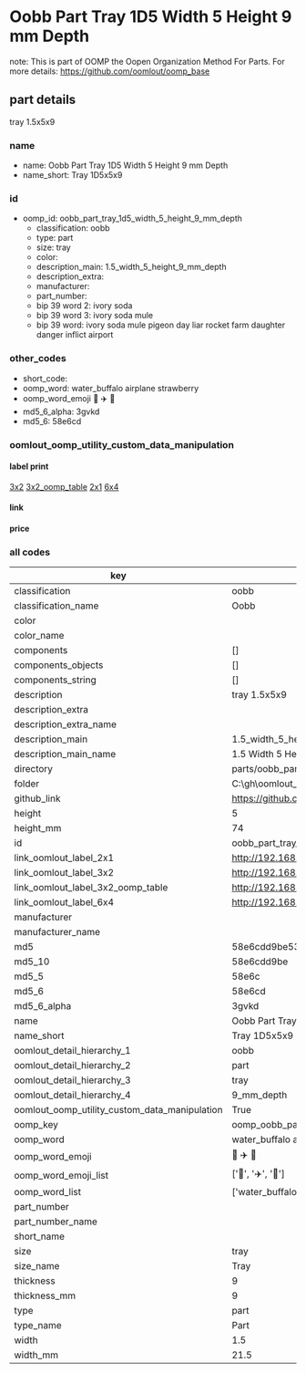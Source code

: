 # Oobb Part Tray 1D5 Width 5 Height 9 mm Depth  

note: This is part of OOMP the Oopen Organization Method For Parts. For more details: https://github.com/oomlout/oomp_base

##  part details
  



tray 1.5x5x9



### name
* name: Oobb Part Tray 1D5 Width 5 Height 9 mm Depth
* name_short: Tray 1D5x5x9 
### id
* oomp_id: oobb_part_tray_1d5_width_5_height_9_mm_depth
  * classification: oobb
  * type: part
  * size: tray
  * color: 
  * description_main: 1.5_width_5_height_9_mm_depth
  * description_extra: 
  * manufacturer: 
  * part_number: 
  * bip 39 word 2: ivory soda
  * bip 39 word 3: ivory soda mule
  * bip 39 word: ivory soda mule pigeon day liar rocket farm daughter danger inflict airport

### other_codes
* short_code: 
* oomp_word: water_buffalo airplane strawberry
* oomp_word_emoji :water_buffalo: :airplane: :strawberry:
* md5_6_alpha: 3gvkd
* md5_6: 58e6cd






### oomlout_oomp_utility_custom_data_manipulation
#### label print
[3x2](http://192.168.1.245:1112/?label=oomp%203gvkd)
[3x2_oomp_table](http://192.168.1.108:1112/?label=oomp%203gvkd)
[2x1](http://192.168.1.242:1112/?label=oomp%203gvkd)
[6x4](http://192.168.1.55:1112/?label=oomp%203gvkd)    

#### link

                              

#### price







### all codes 
| key | value |  
| --- | --- |  
| classification | oobb |  
| classification_name | Oobb |  
| color |  |  
| color_name |  |  
| components | [] |  
| components_objects | [] |  
| components_string | [] |  
| description | tray 1.5x5x9 |  
| description_extra |  |  
| description_extra_name |  |  
| description_main | 1.5_width_5_height_9_mm_depth |  
| description_main_name | 1.5 Width 5 Height 9 mm Depth |  
| directory | parts/oobb_part_tray_1d5_width_5_height_9_mm_depth |  
| folder | C:\gh\oomlout_oobb_version_4_generated_parts\parts\oobb_part_tray_1d5_width_5_height_9_mm_depth |  
| github_link | https://github.com/oomlout/oomlout_oomp_part_src/tree/main/parts/oobb_part_tray_1d5_width_5_height_9_mm_depth |  
| height | 5 |  
| height_mm | 74 |  
| id | oobb_part_tray_1d5_width_5_height_9_mm_depth |  
| link_oomlout_label_2x1 | http://192.168.1.242:1112/?label=oomp%203gvkd |  
| link_oomlout_label_3x2 | http://192.168.1.245:1112/?label=oomp%203gvkd |  
| link_oomlout_label_3x2_oomp_table | http://192.168.1.108:1112/?label=oomp%203gvkd |  
| link_oomlout_label_6x4 | http://192.168.1.55:1112/?label=oomp%203gvkd |  
| manufacturer |  |  
| manufacturer_name |  |  
| md5 | 58e6cdd9be53376e031c0a4b22b38bb7 |  
| md5_10 | 58e6cdd9be |  
| md5_5 | 58e6c |  
| md5_6 | 58e6cd |  
| md5_6_alpha | 3gvkd |  
| name | Oobb Part Tray 1D5 Width 5 Height 9 mm Depth |  
| name_short | Tray 1D5x5x9  |  
| oomlout_detail_hierarchy_1 | oobb |  
| oomlout_detail_hierarchy_2 | part |  
| oomlout_detail_hierarchy_3 | tray |  
| oomlout_detail_hierarchy_4 | 9_mm_depth |  
| oomlout_oomp_utility_custom_data_manipulation | True |  
| oomp_key | oomp_oobb_part_tray_1d5_width_5_height_9_mm_depth |  
| oomp_word | water_buffalo airplane strawberry |  
| oomp_word_emoji | :water_buffalo: :airplane: :strawberry: |  
| oomp_word_emoji_list | [':water_buffalo:', ':airplane:', ':strawberry:'] |  
| oomp_word_list | ['water_buffalo', 'airplane', 'strawberry'] |  
| part_number |  |  
| part_number_name |  |  
| short_name |  |  
| size | tray |  
| size_name | Tray |  
| thickness | 9 |  
| thickness_mm | 9 |  
| type | part |  
| type_name | Part |  
| width | 1.5 |  
| width_mm | 21.5 |  
